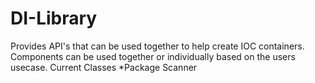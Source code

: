 # DI-Library
Provides API's that can be used together to help create IOC containers. Components can be used together or individually based on the users usecase.
Current Classes
*Package Scanner
